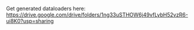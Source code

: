Get generated dataloaders here: https://drive.google.com/drive/folders/1ng33uSTHOW6j49vfLybH52vzR6-ui8K0?usp=sharing